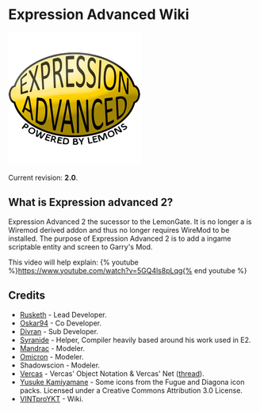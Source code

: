 # Expression Advanced Wiki

![](images/ea-logo.png)

Current revision: **2.0**.

## What is Expression advanced 2?

Expression Advanced 2 the sucessor to the LemonGate. It is no longer a is Wiremod derived addon and thus no longer requires WireMod to be installed. The purpose of Expression Advanced 2 is to add a ingame scriptable entity and screen to Garry's Mod.

This video will help explain: {% youtube %}https://www.youtube.com/watch?v=5GQ4ls8pLqg{% end youtube %}

## Credits

- [Rusketh](http://github.com/Rusketh) - Lead Developer.
- [Oskar94](http://github.com/oskar94) - Co Developer.
- [Divran](https://github.com/Divran) - Sub Developer.
- [Syranide](https://github.com/syranide) - Helper, Compiler heavily based around his work used in E2.
- [Mandrac](https://github.com/mandrac) - Modeler.
- [Omicron](https://github.com/OmicroNiuM) - Modeler.
- Shadowscion - Modeler.
- [Vercas](https://github.com/vercas) - Vercas' Object Notation & Vercas' Net ([thread](http://www.facepunch.com/showthread.php?t=1194008)).
- [Yusuke Kamiyamane](http://p.yusukekamiyamane.com/) - Some icons from the Fugue and Diagona icon packs. Licensed under a Creative Commons Attribution 3.0 License.
- [VINTproYKT](https://github.com/VINTproYKT) - Wiki.